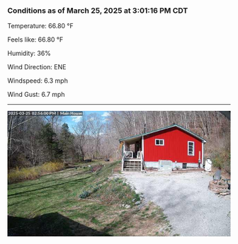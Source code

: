 ### Conditions as of March 25, 2025 at 3:01:16 PM CDT 

Temperature: 66.80 &deg;F

Feels like: 66.80 &deg;F

Humidity: 36%

Wind Direction: ENE

Windspeed: 6.3 mph

Wind Gust: 6.7 mph

---

<img src="./images/latest.jpeg"/>

